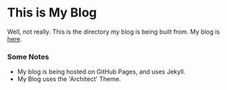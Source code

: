 # This is My Blog

Well, not really. This is the directory my blog is being built from. My blog is [here](https://wyatt00.github.io/).

### Some Notes

- My blog is being hosted on GitHub Pages, and uses Jekyll.
- My Blog uses the 'Architect' Theme.
